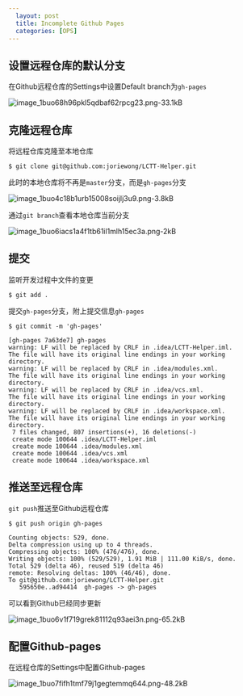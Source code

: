 ```yaml
---
  layout: post
  title: Incomplete Github Pages
  categories: [OPS]
---
```


## 设置远程仓库的默认分支

在Github远程仓库的Settings中设置Default branch为`gh-pages`

![image_1buo68h96pkl5qdbaf62rpcg23.png-33.1kB][1]

## 克隆远程仓库

将远程仓库克隆至本地仓库

```
$ git clone git@github.com:joriewong/LCTT-Helper.git
```

此时的本地仓库将不再是`master`分支，而是`gh-pages`分支

![image_1buo4c18b1urb15008soijlj3u9.png-3.8kB][2]

通过`git branch`查看本地仓库当前分支

![image_1buo6iacs1a4f1tb61il1mlh15ec3a.png-2kB][3]

## 提交

监听开发过程中文件的变更

```
$ git add .
```

提交`gh-pages`分支，附上提交信息`gh-pages`

```
$ git commit -m 'gh-pages'

[gh-pages 7a63de7] gh-pages
warning: LF will be replaced by CRLF in .idea/LCTT-Helper.iml.
The file will have its original line endings in your working directory.
warning: LF will be replaced by CRLF in .idea/modules.xml.
The file will have its original line endings in your working directory.
warning: LF will be replaced by CRLF in .idea/vcs.xml.
The file will have its original line endings in your working directory.
warning: LF will be replaced by CRLF in .idea/workspace.xml.
The file will have its original line endings in your working directory.
 7 files changed, 807 insertions(+), 16 deletions(-)
 create mode 100644 .idea/LCTT-Helper.iml
 create mode 100644 .idea/modules.xml
 create mode 100644 .idea/vcs.xml
 create mode 100644 .idea/workspace.xml
```

## 推送至远程仓库

`git push`推送至Github远程仓库

```
$ git push origin gh-pages

Counting objects: 529, done.
Delta compression using up to 4 threads.
Compressing objects: 100% (476/476), done.
Writing objects: 100% (529/529), 1.91 MiB | 111.00 KiB/s, done.
Total 529 (delta 46), reused 519 (delta 46)
remote: Resolving deltas: 100% (46/46), done.
To git@github.com:joriewong/LCTT-Helper.git
   595650e..ad94414  gh-pages -> gh-pages
```

可以看到Github已经同步更新

![image_1buo6v1f719grek81112q93aei3n.png-65.2kB][4]

## 配置Github-pages

在远程仓库的Settings中配置Github-pages

![image_1buo7fifh1tmf79j1gegtemmq644.png-48.2kB][5]


  [1]: http://static.zybuluo.com/wongjorie/o8fdfkljz5a52aitct561d4l/image_1buo68h96pkl5qdbaf62rpcg23.png
  [2]: http://static.zybuluo.com/wongjorie/giv6bd1btosz119ahokngl7z/image_1buo4c18b1urb15008soijlj3u9.png
  [3]: http://static.zybuluo.com/wongjorie/ka55adzbfr16texui3hrajoz/image_1buo6iacs1a4f1tb61il1mlh15ec3a.png
  [4]: http://static.zybuluo.com/wongjorie/3q15rvdud3anvkt4zvqk4md6/image_1buo6v1f719grek81112q93aei3n.png
  [5]: http://static.zybuluo.com/wongjorie/mbud6e9g48snpinvcvb9s20j/image_1buo7fifh1tmf79j1gegtemmq644.png
